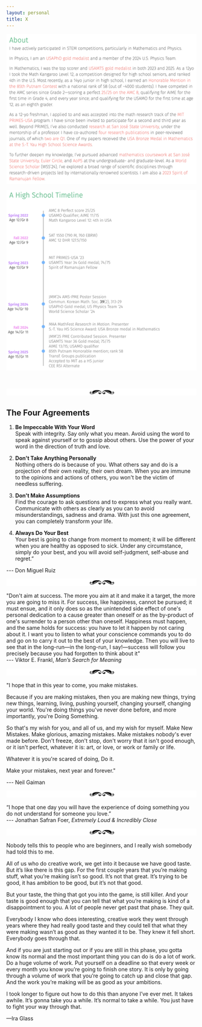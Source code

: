 ```yaml
---
layout: personal
title: X
---
```


![about](images/about.png)

![HS timelines](images/timeline.png)

<br>

![separator](images/sep.png) 

## The Four Agreements

1. **Be Impeccable With Your Word** <br>
Speak with integrity. Say only what you mean. Avoid using the word to speak against yourself or to gossip about others. Use the power of your word in the direction of truth and love. <br>

2. **Don't Take Anything Personally** <br>
Nothing others do is because of you. What others say and do is a projection of their own reality, their own dream. When you are immune to the opinions and actions of others, you won't be the victim of needless suffering. <br>

3. **Don't Make Assumptions** <br>
Find the courage to ask questions and to express what you really want. Communicate with others as clearly as you can to avoid misunderstandings, sadness and drama. With just this one agreement, you can completely transform your life. <br>

4. **Always Do Your Best** <br>
Your best is going to change from moment to moment; it will be different when you are healthy as opposed to sick. Under any circumstance, simply do your best, and you will avoid self-judgment, self-abuse and regret.” <br>

--- Don Miguel Ruiz

![separator](images/sep.png) 

"Don't aim at success. The more you aim at it and make it a target, the more you are going to miss it. For success, like happiness, cannot be pursued; it must ensue, and it only does so as the unintended side effect of one's personal dedication to a cause greater than oneself or as the by-product of one's surrender to a person other than oneself. Happiness must happen, and the same holds for success: you have to let it happen by not caring about it. I want you to listen to what your conscience commands you to do and go on to carry it out to the best of your knowledge. Then you will live to see that in the long-run—in the long-run, I say!—success will follow you precisely because you had forgotten to think about it" <br>
--- Viktor E. Frankl, _Man’s Search for Meaning_

![separator](images/sep.png) 

"I hope that in this year to come, you make mistakes.

Because if you are making mistakes, then you are making new things, trying new things, learning, living, pushing yourself, changing yourself, changing your world. You're doing things you've never done before, and more importantly, you're Doing Something.

So that's my wish for you, and all of us, and my wish for myself. Make New Mistakes. Make glorious, amazing mistakes. Make mistakes nobody's ever made before. Don't freeze, don't stop, don't worry that it isn't good enough, or it isn't perfect, whatever it is: art, or love, or work or family or life.

Whatever it is you're scared of doing, Do it.

Make your mistakes, next year and forever."

--- Neil Gaiman

![separator](images/sep.png)

“I hope that one day you will have the experience of doing something you do not understand for someone you love.” <br>
--- Jonathan Safran Foer, _Extremely Loud & Incredibly Close_

![separator](images/sep.png)

Nobody tells this to people who are beginners, and I really wish somebody had told this to me.

All of us who do creative work, we get into it because we have good taste. But it’s like there is this gap. For the first couple years that you’re making stuff, what you’re making isn’t so good. It’s not that great. It’s trying to be good, it has ambition to be good, but it’s not that good.

But your taste, the thing that got you into the game, is still killer. And your taste is good enough that you can tell that what you’re making is kind of a disappointment to you. A lot of people never get past that phase. They quit.

Everybody I know who does interesting, creative work they went through years where they had really good taste and they could tell that what they were making wasn’t as good as they wanted it to be. They knew it fell short. Everybody goes through that.

And if you are just starting out or if you are still in this phase, you gotta know its normal and the most important thing you can do is do a lot of work. Do a huge volume of work. Put yourself on a deadline so that every week or every month you know you’re going to finish one story. It is only by going through a volume of work that you’re going to catch up and close that gap. And the work you’re making will be as good as your ambitions.

I took longer to figure out how to do this than anyone I’ve ever met. It takes awhile. It’s gonna take you a while. It’s normal to take a while. You just have to fight your way through that.

—Ira Glass



